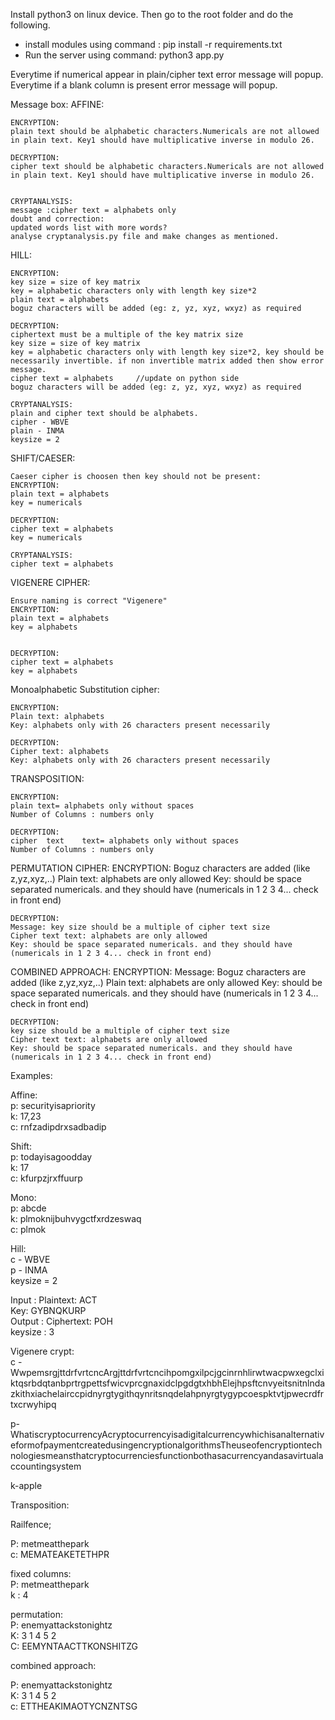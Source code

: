 Install python3 on linux device. Then go to the root folder and do the following.
<div class="scrollable" id="scrollable">
	<ul>
		<li>install modules using command : pip install -r requirements.txt</li>
		<li>Run the server using command: python3 app.py </li>
	</ul>
</div>





Everytime if numerical appear in plain/cipher text error message will popup.<br>
Everytime if a blank column is present error message will popup.<br>

Message box: 
AFFINE:

	ENCRYPTION:
	plain text should be alphabetic characters.Numericals are not allowed in plain text. Key1 should have multiplicative inverse in modulo 26.

	DECRYPTION:
	cipher text should be alphabetic characters.Numericals are not allowed in plain text. Key1 should have multiplicative inverse in modulo 26.

	
	CRYPTANALYSIS:
	message :cipher text = alphabets only 
	doubt and correction:
	updated words list with more words?
	analyse cryptanalysis.py file and make changes as mentioned.
	
	
HILL:

	ENCRYPTION:
	key size = size of key matrix
	key = alphabetic characters only with length key size*2
	plain text = alphabets 							
	boguz characters will be added (eg: z, yz, xyz, wxyz) as required
	
	DECRYPTION:
	ciphertext must be a multiple of the key matrix size
	key size = size of key matrix
	key = alphabetic characters only with length key size*2, key should be necessarily invertible. if non invertible matrix added then show error message.
	cipher text = alphabets     //update on python side
	boguz characters will be added (eg: z, yz, xyz, wxyz) as required
	
	CRYPTANALYSIS:
	plain and cipher text should be alphabets.
	cipher - WBVE
	plain - INMA
	keysize = 2
	
SHIFT/CAESER:
	
	Caeser cipher is choosen then key should not be present:
	ENCRYPTION:
	plain text = alphabets 
	key = numericals
	
	DECRYPTION:
	cipher text = alphabets 
	key = numericals
	
	CRYPTANALYSIS:
	cipher text = alphabets

VIGENERE CIPHER:
	
	Ensure naming is correct "Vigenere"
	ENCRYPTION:
	plain text = alphabets
	key = alphabets
	
	
	DECRYPTION:
	cipher text = alphabets
	key = alphabets
	

Monoalphabetic Substitution cipher:

	
	ENCRYPTION:
	Plain text: alphabets
	Key: alphabets only with 26 characters present necessarily 
	
	DECRYPTION:
	Cipher text: alphabets
	Key: alphabets only with 26 characters present necessarily 


TRANSPOSITION:
	
	ENCRYPTION:
	plain text= alphabets only without spaces
	Number of Columns : numbers only
	
	DECRYPTION:
	cipher  text    text= alphabets only without spaces
	Number of Columns : numbers only
	
   PERMUTATION CIPHER:
   	ENCRYPTION:
   	Boguz characters are added (like z,yz,xyz,..)
   	Plain text: alphabets are only allowed
	Key: should be space separated numericals. and they should have (numericals in 1 2 3 4... check in front end)
	
	DECRYPTION:
	Message: key size should be a multiple of cipher text size
	Cipher text text: alphabets are only allowed
	Key: should be space separated numericals. and they should have (numericals in 1 2 3 4... check in front end)
	
   COMBINED APPROACH:
   	ENCRYPTION: 
   	Message: Boguz characters are added (like z,yz,xyz,..)
   	Plain text: alphabets are only allowed
	Key: should be space separated numericals. and they should have (numericals in 1 2 3 4... check in front end)
	
	DECRYPTION:
	key size should be a multiple of cipher text size
	Cipher text text: alphabets are only allowed
	Key: should be space separated numericals. and they should have (numericals in 1 2 3 4... check in front end)
	
	
Examples:

Affine:<br>
p:    securityisapriority<br>
k:    17,23<br>
c:    rnfzadipdrxsadbadip<br>

Shift:<br>
p:    todayisagoodday<br>
k:    17<br>
c:    kfurpzjrxffuurp<br>

Mono:<br>
p: abcde<br>
k: plmoknijbuhvygctfxrdzeswaq<br>
c: plmok<br>


Hill:<br>
c - WBVE<br>
p - INMA<br>
keysize = 2<br>


Input  : Plaintext: ACT<br>
Key: GYBNQKURP<br>
Output : Ciphertext: POH<br>
keysize : 3<br>


Vigenere crypt:<br>
c - WwpemsrgjttdrfvrtcncArgjttdrfvrtcncihpomgxilpcjgcinrnhlirwtwacpwxegclxiktqsrbdqtanbprtrgpettsfwicvprcgnaxidclpgdgtxhbhElejhpsftcnvyeitsnitnlndazkithxiachelairccpidnyrgtygithqynritsnqdelahpnyrgtygypcoespktvtjpwecrdfrtxcrwyhipq<br>

p-
WhatiscryptocurrencyAcryptocurrencyisadigitalcurrencywhichisanalternativeformofpaymentcreatedusingencryptionalgorithmsTheuseofencryptiontechnologiesmeansthatcryptocurrenciesfunctionbothasacurrencyandasavirtualaccountingsystem<br>

k-apple<br>

Transposition:<br>

Railfence;<br>

P: metmeatthepark<br>
c: MEMATEAKETETHPR<br>

fixed columns:<br>
P: metmeatthepark<br>
k : 4<br>

permutation: 	<br>
P: enemyattackstonightz<br>
K: 3 1 4 5 2	<br>
C: EEMYNTAACTTKONSHITZG<br>

combined approach:<br>

P: enemyattackstonightz<br>
K: 3 1 4 5 2	<br>
c: ETTHEAKIMAOTYCNZNTSG<br>




	
		

   
